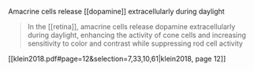 Amacrine cells release [[dopamine]] extracellularly during daylight
> In the [[retina]], amacrine cells release dopamine extracellularly during daylight, enhancing the activity of cone cells and increasing sensitivity to color and contrast while suppressing rod cell activity

[[klein2018.pdf#page=12&selection=7,33,10,61|klein2018, page 12]]
